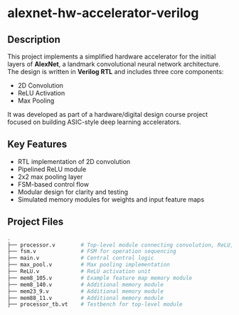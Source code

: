 # alexnet-hw-accelerator-verilog

## Description

This project implements a simplified hardware accelerator for the initial layers of **AlexNet**, a landmark convolutional neural network architecture. The design is written in **Verilog RTL** and includes three core components:

- 2D Convolution
- ReLU Activation
- Max Pooling

It was developed as part of a hardware/digital design course project focused on building ASIC-style deep learning accelerators.

## Key Features

- RTL implementation of 2D convolution
- Pipelined ReLU module
- 2x2 max pooling layer
- FSM-based control flow
- Modular design for clarity and testing
- Simulated memory modules for weights and input feature maps

## Project Files

```bash
.
├── processor.v        # Top-level module connecting convolution, ReLU, and pooling
├── fsm.v              # FSM for operation sequencing
├── main.v             # Central control logic
├── max_pool.v         # Max pooling implementation
├── ReLU.v             # ReLU activation unit
├── mem8_105.v         # Example feature map memory module
├── mem8_140.v         # Additional memory module
├── mem23_9.v          # Additional memory module
├── mem88_11.v         # Additional memory module
├── processor_tb.vt    # Testbench for top-level module
```
